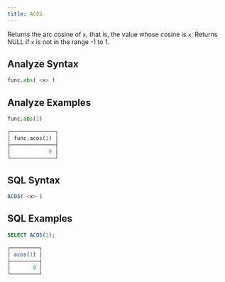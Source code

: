 ```yaml
---
title: ACOS
---
```


Returns the arc cosine of `x`, that is, the value whose cosine is `x`. Returns NULL if `x` is not in the range -1 to 1.

## Analyze Syntax

```python
func.abs( <x> )
```

## Analyze Examples

```python
func.abs(1)

┌──────────────┐
│ func.acos(1) │
├──────────────┤
│            0 │
└──────────────┘
```

## SQL Syntax

```sql
ACOS( <x> )
```

## SQL Examples

```sql
SELECT ACOS(1);

┌─────────┐
│ acos(1) │
├─────────┤
│       0 │
└─────────┘
```